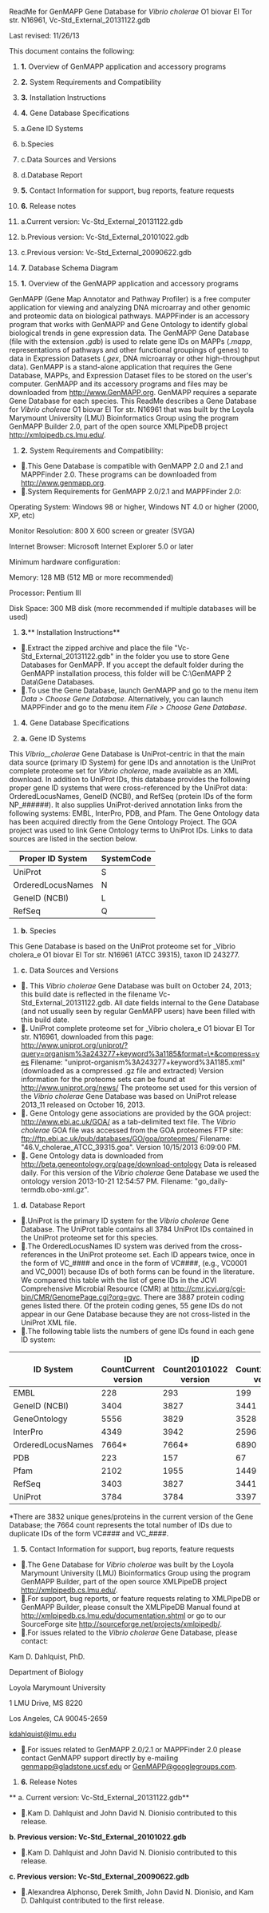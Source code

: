 ReadMe for GenMAPP Gene Database for  *Vibrio cholerae*  O1 biovar El Tor str. N16961, Vc-Std\_External\_20131122.gdb

Last revised:  11/26/13

This document contains the following:

1. **1.** Overview of GenMAPP application and accessory programs
2. **2.** System Requirements and Compatibility
3. **3.** Installation Instructions
4. **4.** Gene Database Specifications
  1. a.Gene ID Systems
  2. b.Species
  3. c.Data Sources and Versions
  4. d.Database Report
5. **5.** Contact Information for support, bug reports, feature requests
6. **6.** Release notes
  1. a.Current version: Vc-Std\_External\_20131122.gdb
  2. b.Previous version: Vc-Std\_External\_20101022.gdb
  3. c.Previous version: Vc-Std\_External\_20090622.gdb
7. **7.** Database Schema Diagram

1. **1.** Overview of the GenMAPP application and accessory programs

GenMAPP (Gene Map Annotator and Pathway Profiler) is a free computer application for viewing and analyzing DNA microarray and other genomic and proteomic data on biological pathways.  MAPPFinder is an accessory program that works with GenMAPP and Gene Ontology to identify global biological trends in gene expression data.  The GenMAPP Gene Database (file with the extension _.gdb_) is used to relate gene IDs on MAPPs (_.mapp_, representations of pathways and other functional groupings of genes) to data in Expression Datasets (_.gex_, DNA microarray or other high-throughput data).  GenMAPP is a stand-alone application that requires the Gene Database, MAPPs, and Expression Dataset files to be stored on the user's computer.  GenMAPP and its accessory programs and files may be downloaded from <http://www.GenMAPP.org>.  GenMAPP requires a separate Gene Database for each species.  This ReadMe describes a Gene Database for _Vibrio cholerae_ O1 biovar El Tor str. N16961 that was built by the Loyola Marymount University (LMU) Bioinformatics Group using the program GenMAPP Builder 2.0, part of the open source XMLPipeDB project <http://xmlpipedb.cs.lmu.edu/>.

1. **2.** System Requirements and Compatibility:

- .This Gene Database is compatible with GenMAPP 2.0 and 2.1 and MAPPFinder 2.0.  These programs can be downloaded from <http://www.genmapp.org>.
- .System Requirements for GenMAPP 2.0/2.1 and MAPPFinder 2.0:

Operating System: Windows 98 or higher, Windows NT 4.0 or higher (2000, XP, etc)

Monitor Resolution: 800 X 600 screen or greater (SVGA)

Internet Browser: Microsoft Internet Explorer 5.0 or later

Minimum hardware configuration:

 Memory: 128 MB (512 MB or more recommended)

 Processor: Pentium III

 Disk Space: 300 MB disk (more recommended if multiple databases will be used)

1. **3.**** Installation Instructions**

- .Extract the zipped archive and place the file "Vc-Std\_External\_20131122.gdb" in the folder you use to store Gene Databases for GenMAPP.  If you accept the default folder during the GenMAPP installation process, this folder will be C:\GenMAPP 2 Data\Gene Databases.
- .To use the Gene Database, launch GenMAPP and go to the menu item _Data > Choose Gene Database_.  Alternatively, you can launch MAPPFinder and go to the menu item _File > Choose Gene Database_.

1. **4.** Gene Database Specifications

1. **a.** Gene ID Systems

This _Vibrio__cholerae_ Gene Database is UniProt-centric in that the main data source (primary ID System) for gene IDs and annotation is the UniProt complete proteome set for _Vibrio cholerae_, made available as an XML download. In addition to UniProt IDs, this database provides the following proper gene ID systems that were cross-referenced by the UniProt data: OrderedLocusNames, GeneID (NCBI), and RefSeq (protein IDs of the form NP\_######). It also supplies UniProt-derived annotation links from the following systems: EMBL, InterPro, PDB, and Pfam.  The Gene Ontology data has been acquired directly from the Gene Ontology Project. The GOA project was used to link Gene Ontology terms to UniProt IDs. Links to data sources are listed in the section below.

| Proper ID System | SystemCode |
| --- | --- |
| UniProt | S |
| OrderedLocusNames | N |
| GeneID (NCBI) | L |
| RefSeq | Q |

1. **b.** Species

This Gene Database is based on the UniProt proteome set for _Vibrio cholera_e O1 biovar El Tor str. N16961 (ATCC 39315), taxon ID 243277.

1. **c.** Data Sources and Versions

- **.** This _Vibrio cholerae_ Gene Database was built on October 24, 2013; this build date is reflected in the filename Vc-Std\_External\_20131122.gdb. All date fields internal to the Gene Database (and not usually seen by regular GenMAPP users) have been filled with this build date.
- **.** UniProt complete proteome set for _Vibrio cholera_e O1 biovar El Tor str. N16961, downloaded from this page: <http://www.uniprot.org/uniprot/?query=organism%3a243277+keyword%3a1185&format=\*&compress=yes>
Filename: "uniprot-organism%3A243277+keyword%3A1185.xml" (downloaded as a compressed .gz file and extracted)
Version information for the proteome sets can be found at  <http://www.uniprot.org/news/>
The proteome set used for this version of the _Vibrio cholerae_ Gene Database was based on UniProt release 2013\_11 released on October 16, 2013.
- **.** Gene Ontology gene associations are provided by the GOA project: <http://www.ebi.ac.uk/GOA/> as a tab-delimited text file.  The _Vibrio cholerae_ GOA file was accessed from the GOA proteomes FTP site: <ftp://ftp.ebi.ac.uk/pub/databases/GO/goa/proteomes/>
Filename: "46.V\_cholerae\_ATCC\_39315.goa".  Version 10/15/2013 6:09:00 PM.
- **.** Gene Ontology data is downloaded from <http://beta.geneontology.org/page/download-ontology>
Data is released daily.  For this version of the _Vibrio cholerae_ Gene Database we used the ontology version 2013-10-21 12:54:57 PM.
Filename: "go\_daily-termdb.obo-xml.gz".

1. **d.** Database Report

- .UniProt is the primary ID system for the _Vibrio cholerae_ Gene Database. The UniProt table contains all 3784 UniProt IDs contained in the UniProt proteome set for this species.
- .The OrderedLocusNames ID system was derived from the cross-references in the UniProt proteome set.  Each ID appears twice, once in the form of VC\_#### and once in the form of VC####, (e.g., VC0001 and VC\_0001) because IDs of both forms can be found in the literature. We compared this table with the list of gene IDs in the JCVI Comprehensive Microbial Resource (CMR) at
<http://cmr.jcvi.org/cgi-bin/CMR/GenomePage.cgi?org=gvc>.  There are 3887 protein coding genes listed there.  Of the protein coding genes, 55 gene IDs do not appear in our Gene Database because they are not cross-listed in the UniProt XML file.
- .The following table lists the numbers of gene IDs found in each gene ID system:

| ID System | ID CountCurrent version | ID Count20101022 version | ID Count20090622 version |
| --- | --- | --- | --- |
| EMBL | 228 | 293 | 199 |
| GeneID (NCBI) | 3404 | 3827 | 3441 |
| GeneOntology | 5556 | 3829 | 3528 |
| InterPro | 4349 | 3942 | 2596 |
| OrderedLocusNames | 7664\* | 7664\* | 6890 |
| PDB | 223 | 157 | 67 |
| Pfam | 2102 | 1955 | 1449 |
| RefSeq | 3403 | 3827 | 3441 |
| UniProt | 3784 | 3784 | 3397 |

\*There are 3832 unique genes/proteins in the current version of the Gene Database; the 7664 count represents the total number of IDs due to duplicate IDs of the form VC#### and VC\_####.

1. **5.** Contact Information for support, bug reports, feature requests

- .The Gene Database for _Vibrio cholerae_ was built by the Loyola Marymount University (LMU) Bioinformatics Group using the program GenMAPP Builder, part of the open source XMLPipeDB project <http://xmlpipedb.cs.lmu.edu/>.
- .For support, bug reports, or feature requests relating to XMLPipeDB or GenMAPP Builder, please consult the XMLPipeDB Manual found at <http://xmlpipedb.cs.lmu.edu/documentation.shtml> or go to our SourceForge site <http://sourceforge.net/projects/xmlpipedb/>.
- .For issues related to the _Vibrio cholerae_ Gene Database, please contact:

Kam D. Dahlquist, PhD.

Department of Biology

Loyola Marymount University

1 LMU Drive, MS 8220

Los Angeles, CA 90045-2659

kdahlquist@lmu.edu

- .For issues related to GenMAPP 2.0/2.1 or MAPPFinder 2.0 please contact GenMAPP support directly by e-mailing genmapp@gladstone.ucsf.edu or GenMAPP@googlegroups.com.

1. **6.** Release Notes

**        a.        Current version:  Vc-Std\_External\_20131122.gdb**

- .Kam D. Dahlquist and John David N. Dionisio contributed to this release.

**b.        Previous version:  Vc-Std\_External\_20101022.gdb**

- .Kam D. Dahlquist and John David N. Dionisio contributed to this release.

**c.        Previous version:  Vc-Std\_External\_20090622.gdb**

- .Alexandrea Alphonso, Derek Smith, John David N. Dionisio, and Kam D. Dahlquist contributed to the first release.

